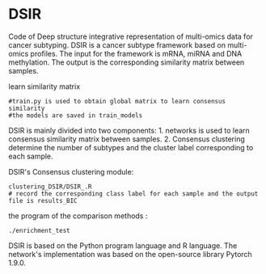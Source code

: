 # DSIR
Code of Deep structure integrative representation of multi-omics data for cancer subtyping. DSIR is a cancer subtype framework based on multi-omics profiles. The input for the framework is mRNA, miRNA and DNA methylation. The output is the corresponding similarity matrix between samples. 

learn similarity matrix
```
#train.py is used to obtain global matrix to learn consensus similarity
#the models are saved in train_models
```

DSIR is mainly divided into two components: 1. networks is used to learn consensus similarity matrix between samples. 2. Consensus clustering determine the number of subtypes and the cluster label corresponding to each sample. 


DSIR's Consensus clustering module:  
```
clustering_DSIR/DSIR_.R
# record the corresponding class label for each sample and the output file is results_BIC
```

the program of the comparison methods :
 ```
 ./enrichment_test
 ```

DSIR is based on the Python program language and R language. The network's implementation was based on the open-source library Pytorch 1.9.0. 
